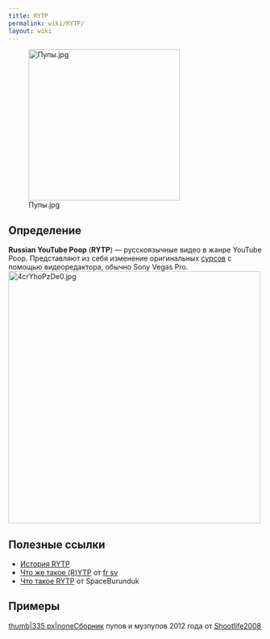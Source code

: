 ```yaml
---
title: RYTP
permalink: wiki/RYTP/
layout: wiki
---
```


<figure>
<img src="Пупы.jpg" title="Пупы.jpg" width="300" height="300" alt="Пупы.jpg" /><figcaption aria-hidden="true">Пупы.jpg</figcaption>
</figure>

## Определение

**Russian YouTube Poop** (**RYTP**) — русскоязычные видео в жанре
YouTube Poop. Представляют из себя изменение
оригинальных [сурсов](http://ru.ruspoop.wikia.com/wiki/%D0%A2%D0%B5%D1%80%D0%BC%D0%B8%D0%BD%D1%8B) с
помощью видеоредактора, обычно Sony Vegas Pro.
<img src="4crYhoPzDe0.jpg" title="fig:4crYhoPzDe0.jpg" width="500" height="500" alt="4crYhoPzDe0.jpg" />

## Полезные ссылки

-   [История RYTP](История_RYTP "wikilink")
-   [Что же такое
    (R)YTP](https://www.youtube.com/watch?v=P2250CFWUto) от [fr
    sv](fr_sv "wikilink")
-   [Что такое RYTP](https://youtu.be/OVX8VPU2t-8) от SpaceBurunduk

## Примеры

[thumb\|335 px\|noneСборник](Файл:Сборник_ПУПов "wikilink") пупов и
музпупов 2012 года
от [Shootlife2008](http://ru.ruspoop.wikia.com/wiki/Shootlife2008)
